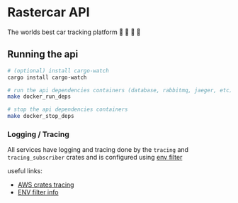 # Rastercar API

The worlds best car tracking platform :car: :blue_car: :taxi: :bus:

## Running the api

```bash
# (optional) install cargo-watch
cargo install cargo-watch

# run the api dependencies containers (database, rabbitmq, jaeger, etc)
make docker_run_deps

# stop the api dependencies containers
make docker_stop_deps
```

### Logging / Tracing

All services have logging and tracing done by the `tracing` and `tracing_subscriber` crates and is configured using [env filter](https://docs.rs/tracing-subscriber/latest/tracing_subscriber/filter/struct.EnvFilter.html?search=with_env_filter#method.from_env)

useful links:

- [AWS crates tracing](https://docs.aws.amazon.com/sdk-for-rust/latest/dg/logging.html)
- [ENV filter info](https://rust-lang-nursery.github.io/rust-cookbook/development_tools/debugging/config_log.html)
